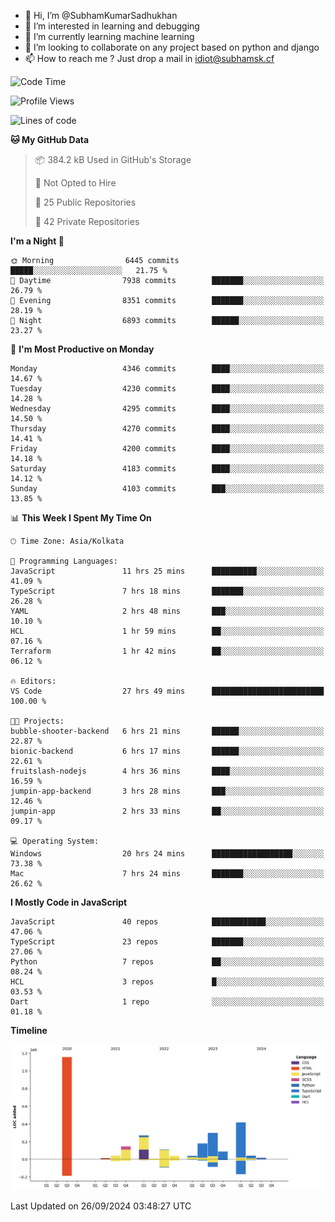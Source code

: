 - 👋 Hi, I’m @SubhamKumarSadhukhan
- 👀 I’m interested in learning and debugging
- 🌱 I’m currently learning machine learning
- 💞️ I’m looking to collaborate on any project based on python and django
- 📫 How to reach me ?
      Just drop a mail in idiot@subhamsk.cf

<!---
SubhamKumarSadhukhan/SubhamKumarSadhukhan is a ✨ special ✨ repository because its `README.md` (this file) appears on your GitHub profile.
You can click the Preview link to take a look at your changes.
--->


<!--START_SECTION:waka-->
![Code Time](http://img.shields.io/badge/Code%20Time-2%2C542%20hrs%2022%20mins-blue)

![Profile Views](http://img.shields.io/badge/Profile%20Views-6-blue)

![Lines of code](https://img.shields.io/badge/From%20Hello%20World%20I%27ve%20Written-2.8%20million%20lines%20of%20code-blue)

**🐱 My GitHub Data** 

> 📦 384.2 kB Used in GitHub's Storage 
 > 
> 🚫 Not Opted to Hire
 > 
> 📜 25 Public Repositories 
 > 
> 🔑 42 Private Repositories 
 > 
**I'm a Night 🦉** 

```text
🌞 Morning                6445 commits        █████░░░░░░░░░░░░░░░░░░░░   21.75 % 
🌆 Daytime                7938 commits        ███████░░░░░░░░░░░░░░░░░░   26.79 % 
🌃 Evening                8351 commits        ███████░░░░░░░░░░░░░░░░░░   28.19 % 
🌙 Night                  6893 commits        ██████░░░░░░░░░░░░░░░░░░░   23.27 % 
```
📅 **I'm Most Productive on Monday** 

```text
Monday                   4346 commits        ████░░░░░░░░░░░░░░░░░░░░░   14.67 % 
Tuesday                  4230 commits        ████░░░░░░░░░░░░░░░░░░░░░   14.28 % 
Wednesday                4295 commits        ████░░░░░░░░░░░░░░░░░░░░░   14.50 % 
Thursday                 4270 commits        ████░░░░░░░░░░░░░░░░░░░░░   14.41 % 
Friday                   4200 commits        ████░░░░░░░░░░░░░░░░░░░░░   14.18 % 
Saturday                 4183 commits        ████░░░░░░░░░░░░░░░░░░░░░   14.12 % 
Sunday                   4103 commits        ███░░░░░░░░░░░░░░░░░░░░░░   13.85 % 
```


📊 **This Week I Spent My Time On** 

```text
🕑︎ Time Zone: Asia/Kolkata

💬 Programming Languages: 
JavaScript               11 hrs 25 mins      ██████████░░░░░░░░░░░░░░░   41.09 % 
TypeScript               7 hrs 18 mins       ███████░░░░░░░░░░░░░░░░░░   26.28 % 
YAML                     2 hrs 48 mins       ███░░░░░░░░░░░░░░░░░░░░░░   10.10 % 
HCL                      1 hr 59 mins        ██░░░░░░░░░░░░░░░░░░░░░░░   07.16 % 
Terraform                1 hr 42 mins        ██░░░░░░░░░░░░░░░░░░░░░░░   06.12 % 

🔥 Editors: 
VS Code                  27 hrs 49 mins      █████████████████████████   100.00 % 

🐱‍💻 Projects: 
bubble-shooter-backend   6 hrs 21 mins       ██████░░░░░░░░░░░░░░░░░░░   22.87 % 
bionic-backend           6 hrs 17 mins       ██████░░░░░░░░░░░░░░░░░░░   22.61 % 
fruitslash-nodejs        4 hrs 36 mins       ████░░░░░░░░░░░░░░░░░░░░░   16.59 % 
jumpin-app-backend       3 hrs 28 mins       ███░░░░░░░░░░░░░░░░░░░░░░   12.46 % 
jumpin-app               2 hrs 33 mins       ██░░░░░░░░░░░░░░░░░░░░░░░   09.17 % 

💻 Operating System: 
Windows                  20 hrs 24 mins      ██████████████████░░░░░░░   73.38 % 
Mac                      7 hrs 24 mins       ███████░░░░░░░░░░░░░░░░░░   26.62 % 
```

**I Mostly Code in JavaScript** 

```text
JavaScript               40 repos            ████████████░░░░░░░░░░░░░   47.06 % 
TypeScript               23 repos            ███████░░░░░░░░░░░░░░░░░░   27.06 % 
Python                   7 repos             ██░░░░░░░░░░░░░░░░░░░░░░░   08.24 % 
HCL                      3 repos             █░░░░░░░░░░░░░░░░░░░░░░░░   03.53 % 
Dart                     1 repo              ░░░░░░░░░░░░░░░░░░░░░░░░░   01.18 % 
```



**Timeline**

![Lines of Code chart](https://raw.githubusercontent.com/SubhamKumarSadhukhan/SubhamKumarSadhukhan/main/assets/bar_graph.png)


 Last Updated on 26/09/2024 03:48:27 UTC
<!--END_SECTION:waka-->
